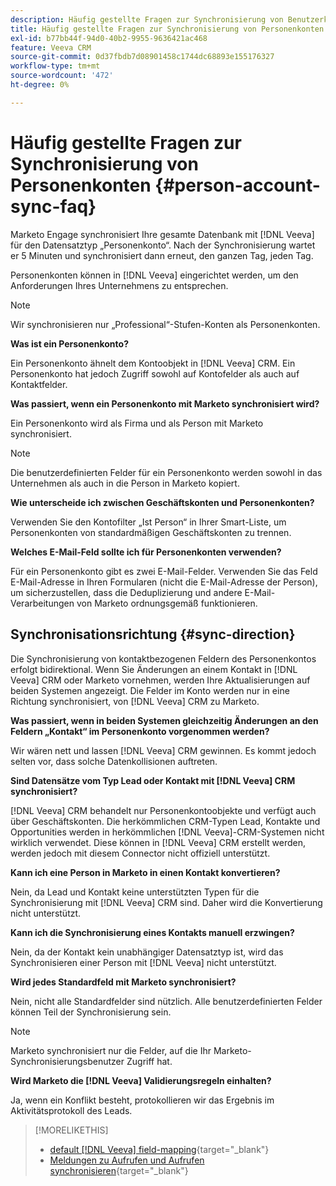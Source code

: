 ```yaml
---
description: Häufig gestellte Fragen zur Synchronisierung von Benutzerkonten - Marketo-Dokumente - Produktdokumentation
title: Häufig gestellte Fragen zur Synchronisierung von Personenkonten
exl-id: b77bb44f-94d0-40b2-9955-9636421ac468
feature: Veeva CRM
source-git-commit: 0d37fbdb7d08901458c1744dc68893e155176327
workflow-type: tm+mt
source-wordcount: '472'
ht-degree: 0%

---
```


# Häufig gestellte Fragen zur Synchronisierung von Personenkonten {#person-account-sync-faq}

Marketo Engage synchronisiert Ihre gesamte Datenbank mit [!DNL Veeva] für den Datensatztyp „Personenkonto“. Nach der Synchronisierung wartet er 5 Minuten und synchronisiert dann erneut, den ganzen Tag, jeden Tag.

Personenkonten können in [!DNL Veeva] eingerichtet werden, um den Anforderungen Ihres Unternehmens zu entsprechen.

>[!NOTE]
>
>Wir synchronisieren nur „Professional“-Stufen-Konten als Personenkonten.

**Was ist ein Personenkonto?**

Ein Personenkonto ähnelt dem Kontoobjekt in [!DNL Veeva] CRM. Ein Personenkonto hat jedoch Zugriff sowohl auf Kontofelder als auch auf Kontaktfelder.

**Was passiert, wenn ein Personenkonto mit Marketo synchronisiert wird?**

Ein Personenkonto wird als Firma und als Person mit Marketo synchronisiert.

>[!NOTE]
>
>Die benutzerdefinierten Felder für ein Personenkonto werden sowohl in das Unternehmen als auch in die Person in Marketo kopiert.

**Wie unterscheide ich zwischen Geschäftskonten und Personenkonten?**

Verwenden Sie den Kontofilter „Ist Person“ in Ihrer Smart-Liste, um Personenkonten von standardmäßigen Geschäftskonten zu trennen.

**Welches E-Mail-Feld sollte ich für Personenkonten verwenden?**

Für ein Personenkonto gibt es zwei E-Mail-Felder. Verwenden Sie das Feld E-Mail-Adresse in Ihren Formularen (nicht die E-Mail-Adresse der Person), um sicherzustellen, dass die Deduplizierung und andere E-Mail-Verarbeitungen von Marketo ordnungsgemäß funktionieren.

## Synchronisationsrichtung {#sync-direction}

Die Synchronisierung von kontaktbezogenen Feldern des Personenkontos erfolgt bidirektional. Wenn Sie Änderungen an einem Kontakt in [!DNL Veeva] CRM oder Marketo vornehmen, werden Ihre Aktualisierungen auf beiden Systemen angezeigt. Die Felder im Konto werden nur in eine Richtung synchronisiert, von [!DNL Veeva] CRM zu Marketo.

**Was passiert, wenn in beiden Systemen gleichzeitig Änderungen an den Feldern „Kontakt“ im Personenkonto vorgenommen werden?**

Wir wären nett und lassen [!DNL Veeva] CRM gewinnen. Es kommt jedoch selten vor, dass solche Datenkollisionen auftreten.

**Sind Datensätze vom Typ Lead oder Kontakt mit [!DNL Veeva] CRM synchronisiert?**

[!DNL Veeva] CRM behandelt nur Personenkontoobjekte und verfügt auch über Geschäftskonten. Die herkömmlichen CRM-Typen Lead, Kontakte und Opportunities werden in herkömmlichen [!DNL Veeva]-CRM-Systemen nicht wirklich verwendet. Diese können in [!DNL Veeva] CRM erstellt werden, werden jedoch mit diesem Connector nicht offiziell unterstützt.

**Kann ich eine Person in Marketo in einen Kontakt konvertieren?**

Nein, da Lead und Kontakt keine unterstützten Typen für die Synchronisierung mit [!DNL Veeva] CRM sind. Daher wird die Konvertierung nicht unterstützt.

**Kann ich die Synchronisierung eines Kontakts manuell erzwingen?**

Nein, da der Kontakt kein unabhängiger Datensatztyp ist, wird das Synchronisieren einer Person mit [!DNL Veeva] nicht unterstützt.

**Wird jedes Standardfeld mit Marketo synchronisiert?**

Nein, nicht alle Standardfelder sind nützlich. Alle benutzerdefinierten Felder können Teil der Synchronisierung sein.

>[!NOTE]
>
>Marketo synchronisiert nur die Felder, auf die Ihr Marketo-Synchronisierungsbenutzer Zugriff hat.

**Wird Marketo die [!DNL Veeva] Validierungsregeln einhalten?**

Ja, wenn ein Konflikt besteht, protokollieren wir das Ergebnis im Aktivitätsprotokoll des Leads.

>[!MORELIKETHIS]
>
>* [default [!DNL Veeva] field-mapping](/help/marketo/product-docs/crm-sync/veeva-crm-sync/sync-details/default-veeva-field-mapping.md){target="_blank"}
>* [Meldungen zu Aufrufen und Aufrufen synchronisieren](/help/marketo/product-docs/crm-sync/veeva-crm-sync/sync-details/syncing-call-and-call-key-messages.md){target="_blank"}
